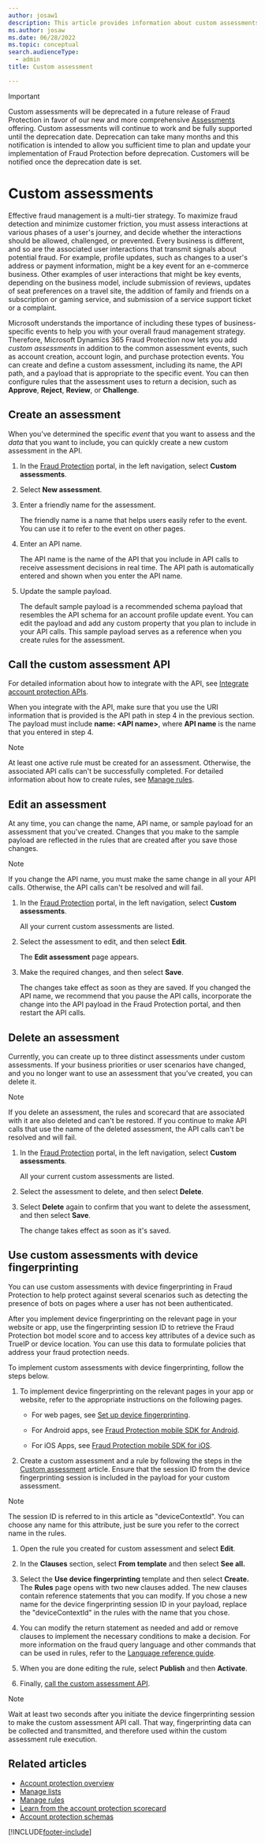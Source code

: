 ```yaml
---
author: josaw1
description: This article provides information about custom assessments, and explains how to create and define them.
ms.author: josaw
ms.date: 06/28/2022
ms.topic: conceptual
search.audienceType:
  - admin
title: Custom assessment

---
```


> [!IMPORTANT]
> Custom assessments will be deprecated in a future release of Fraud Protection in favor of our new and more comprehensive [Assessments](assessment-create-new.md#assessment-wizard-overview) offering.  Custom assessments will continue to work and be fully supported until the deprecation date.  Deprecation can take many months and this notification is intended to allow you sufficient time to plan and update your implementation of Fraud Protection before deprecation.  Customers will be notified once the deprecation date is set.

# Custom assessments

Effective fraud management is a multi-tier strategy. To maximize fraud detection and minimize customer friction, you must assess interactions at various phases of a user's journey, and decide whether the interactions should be allowed, challenged, or prevented. Every business is different, and so are the associated user interactions that transmit signals about potential fraud. For example, profile updates, such as changes to a user's address or payment information, might be a key event for an e-commerce business. Other examples of user interactions that might be key events, depending on the business model, include submission of reviews, updates of seat preferences on a travel site, the addition of family and friends on a subscription or gaming service, and submission of a service support ticket or a complaint.

Microsoft understands the importance of including these types of business-specific events to help you with your overall fraud management strategy. Therefore, Microsoft Dynamics 365 Fraud Protection now lets you add *custom assessments* in addition to the common assessment events, such as account creation, account login, and purchase protection events. You can create and define a custom assessment, including its name, the API path, and a payload that is appropriate to the specific event. You can then configure rules that the assessment uses to return a decision, such as **Approve**, **Reject**, **Review**, or **Challenge**.

## Create an assessment

When you've determined the specific *event* that you want to assess and the *data* that you want to include, you can quickly create a new custom assessment in the API. 

1. In the [Fraud Protection](https://dfp.microsoft.com/) portal, in the left navigation, select **Custom assessments**.
1. Select **New assessment**.
1. Enter a friendly name for the assessment.

    The friendly name is a name that helps users easily refer to the event. You can use it to refer to the event on other pages.

1. Enter an API name.

    The API name is the name of the API that you include in API calls to receive assessment decisions in real time. The API path is automatically entered and shown when you enter the API name.

1. Update the sample payload.

    The default sample payload is a recommended schema payload that resembles the API schema for an account profile update event. You can edit the payload and add any custom property that you plan to include in your API calls. This sample payload serves as a reference when you create rules for the assessment.

## Call the custom assessment API

For detailed information about how to integrate with the API, see [Integrate account protection APIs](./integrate-ap-api.md).

When you integrate with the API, make sure that you use the URI information that is provided is the API path in step 4 in the previous section. The payload must include **name: \<API name\>**, where **API name** is the name that you entered in step 4.

> [!NOTE]
> At least one active rule must be created for an assessment. Otherwise, the associated API calls can't be successfully completed. For detailed information about how to create rules, see [Manage rules](rules.md).

## Edit an assessment

At any time, you can change the name, API name, or sample payload for an assessment that you've created. Changes that you make to the sample payload are reflected in the rules that are created after you save those changes.

> [!NOTE]
> If you change the API name, you must make the same change in all your API calls. Otherwise, the API calls can't be resolved and will fail.

1. In the [Fraud Protection](https://dfp.microsoft.com/) portal, in the left navigation, select **Custom assessments**.

    All your current custom assessments are listed.

1. Select the assessment to edit, and then select **Edit**.

    The **Edit assessment** page appears.

1. Make the required changes, and then select **Save**.

    The changes take effect as soon as they are saved. If you changed the API name, we recommend that you pause the API calls, incorporate the change into the API payload in the Fraud Protection portal, and then restart the API calls.

## Delete an assessment

Currently, you can create up to three distinct assessments under custom assessments. If your business priorities or user scenarios have changed, and you no longer want to use an assessment that you've created, you can delete it.

> [!NOTE]
> If you delete an assessment, the rules and scorecard that are associated with it are also deleted and can't be restored. If you continue to make API calls that use the name of the deleted assessment, the API calls can't be resolved and will fail.

1. In the [Fraud Protection](https://dfp.microsoft.com/) portal, in the left navigation, select **Custom assessments**.

    All your current custom assessments are listed.

1. Select the assessment to delete, and then select **Delete**. 
1. Select **Delete** again to confirm that you want to delete the assessment, and then select **Save**.

    The change takes effect as soon as it's saved.

## Use custom assessments with device fingerprinting

You can use custom assessments with device fingerprinting in Fraud Protection to help protect against several scenarios such as detecting the presence of bots on pages where a user has not been authenticated.

After you implement device fingerprinting on the relevant page in your website or app, use the fingerprinting session ID to retrieve the Fraud Protection bot model score and to access key attributes of a device such as TrueIP or device location. You can use this data to formulate policies that address your fraud protection needs.

To implement custom assessments with device fingerprinting, follow the steps below.

1. To implement device fingerprinting on the relevant pages in your app or website, refer to the appropriate instructions on the following pages.

    - For web pages, see [Set up device fingerprinting](device-fingerprinting.md#implement-device-fingerprinting).

    - For Android apps, see [Fraud Protection mobile SDK for Android](mobile-sdk-android.md).

    - For iOS Apps, see [Fraud Protection mobile SDK for iOS](mobile-sdk-ios.md).

1. Create a custom assessment and a rule by following the steps in the [Custom assessment](custom-assessment.md#create-an-assessment) article. Ensure that the session ID from the device fingerprinting session is included in the payload for your custom assessment.

> [!NOTE]
> The session ID is referred to in this article as "deviceContextId". You can choose any name for this attribute, just be sure you refer to the correct name in the rules.

1. Open the rule you created for custom assessment and select **Edit**.

1. In the **Clauses** section, select **From template** and then select **See all.**

1. Select the **Use device fingerprinting** template and then select **Create.** The **Rules** page opens with two new clauses added. The new clauses contain reference statements that you can modify. If you chose a new name for the device fingerprinting session ID in your payload, replace the "deviceContextId" in the rules with the name that you chose.

1. You can modify the return statement as needed and add or remove clauses to implement the necessary conditions to make a decision. For more information on the fraud query language and other commands that can be used in rules, refer to the [Language reference guide](fpl-lang-ref.md).

1. When you are done editing the rule, select **Publish** and then **Activate**.

1. Finally, [call the custom assessment API](custom-assessment.md#call-the-custom-assessment-api).

> [!NOTE]
> Wait at least two seconds after you initiate the device fingerprinting session to make the custom assessment API call. That way, fingerprinting data can be collected and transmitted, and therefore used within the custom assessment rule execution.


## Related articles

- [Account protection overview](ap-overview.md)
- [Manage lists](lists.md)
- [Manage rules](rules.md)
- [Learn from the account protection scorecard](ap-scorecard.md)
- [Account protection schemas](ap-schema.md)


[!INCLUDE[footer-include](includes/footer-banner.md)]
